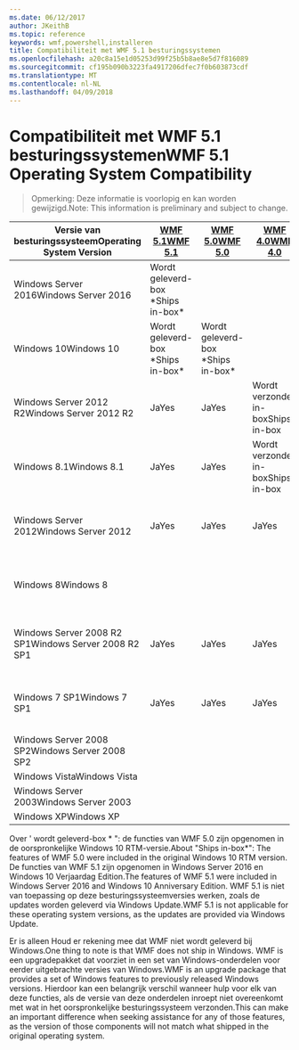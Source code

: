 ```yaml
---
ms.date: 06/12/2017
author: JKeithB
ms.topic: reference
keywords: wmf,powershell,installeren
title: Compatibiliteit met WMF 5.1 besturingssystemen
ms.openlocfilehash: a20c8a15e1d05253d99f25b5b8ae8e5d7f816089
ms.sourcegitcommit: cf195b090b3223fa4917206dfec7f0b603873cdf
ms.translationtype: MT
ms.contentlocale: nl-NL
ms.lasthandoff: 04/09/2018
---
```

# <a name="wmf-51-operating-system-compatibility"></a><span data-ttu-id="00163-103">Compatibiliteit met WMF 5.1 besturingssystemen</span><span class="sxs-lookup"><span data-stu-id="00163-103">WMF 5.1 Operating System Compatibility</span></span> #

> <span data-ttu-id="00163-104">Opmerking: Deze informatie is voorlopig en kan worden gewijzigd.</span><span class="sxs-lookup"><span data-stu-id="00163-104">Note: This information is preliminary and subject to change.</span></span>

| <span data-ttu-id="00163-105">Versie van besturingssysteem</span><span class="sxs-lookup"><span data-stu-id="00163-105">Operating System Version</span></span> | [<span data-ttu-id="00163-106">WMF 5.1</span><span class="sxs-lookup"><span data-stu-id="00163-106">WMF 5.1</span></span>](https://aka.ms/wmf51download) | [<span data-ttu-id="00163-107">WMF 5.0</span><span class="sxs-lookup"><span data-stu-id="00163-107">WMF 5.0</span></span>](https://aka.ms/wmf5download) | [<span data-ttu-id="00163-108">WMF 4.0</span><span class="sxs-lookup"><span data-stu-id="00163-108">WMF 4.0</span></span>](https://aka.ms/wmf4download) |  [<span data-ttu-id="00163-109">WMF 3.0</span><span class="sxs-lookup"><span data-stu-id="00163-109">WMF 3.0</span></span>](https://aka.ms/wmf3download) | [<span data-ttu-id="00163-110">WMF 2.0</span><span class="sxs-lookup"><span data-stu-id="00163-110">WMF 2.0</span></span>](https://aka.ms/wmf2download) |
| ------------------------ | ----------- | ----------- | ----------- | ------------ |  ------------- |
| <span data-ttu-id="00163-111">Windows Server 2016</span><span class="sxs-lookup"><span data-stu-id="00163-111">Windows Server 2016</span></span> | <span data-ttu-id="00163-112">Wordt geleverd-box \*</span><span class="sxs-lookup"><span data-stu-id="00163-112">Ships in-box\*</span></span> |  |  |  |  |
| <span data-ttu-id="00163-113">Windows 10</span><span class="sxs-lookup"><span data-stu-id="00163-113">Windows 10</span></span> | <span data-ttu-id="00163-114">Wordt geleverd-box \*</span><span class="sxs-lookup"><span data-stu-id="00163-114">Ships in-box\*</span></span> | <span data-ttu-id="00163-115">Wordt geleverd-box \*</span><span class="sxs-lookup"><span data-stu-id="00163-115">Ships in-box\*</span></span>  | | | |
| <span data-ttu-id="00163-116">Windows Server 2012 R2</span><span class="sxs-lookup"><span data-stu-id="00163-116">Windows Server 2012 R2</span></span>| <span data-ttu-id="00163-117">Ja</span><span class="sxs-lookup"><span data-stu-id="00163-117">Yes</span></span> | <span data-ttu-id="00163-118">Ja</span><span class="sxs-lookup"><span data-stu-id="00163-118">Yes</span></span> | <span data-ttu-id="00163-119">Wordt verzonden in-box</span><span class="sxs-lookup"><span data-stu-id="00163-119">Ships in-box</span></span> |  |  |
| <span data-ttu-id="00163-120">Windows 8.1</span><span class="sxs-lookup"><span data-stu-id="00163-120">Windows 8.1</span></span> | <span data-ttu-id="00163-121">Ja</span><span class="sxs-lookup"><span data-stu-id="00163-121">Yes</span></span> | <span data-ttu-id="00163-122">Ja</span><span class="sxs-lookup"><span data-stu-id="00163-122">Yes</span></span> |  <span data-ttu-id="00163-123">Wordt verzonden in-box</span><span class="sxs-lookup"><span data-stu-id="00163-123">Ships in-box</span></span> |  |  |
| <span data-ttu-id="00163-124">Windows Server 2012</span><span class="sxs-lookup"><span data-stu-id="00163-124">Windows Server 2012</span></span> | <span data-ttu-id="00163-125">Ja</span><span class="sxs-lookup"><span data-stu-id="00163-125">Yes</span></span> | <span data-ttu-id="00163-126">Ja</span><span class="sxs-lookup"><span data-stu-id="00163-126">Yes</span></span> | <span data-ttu-id="00163-127">Ja</span><span class="sxs-lookup"><span data-stu-id="00163-127">Yes</span></span> |  <span data-ttu-id="00163-128">Wordt verzonden in-box</span><span class="sxs-lookup"><span data-stu-id="00163-128">Ships in-box</span></span> | |
| <span data-ttu-id="00163-129">Windows 8</span><span class="sxs-lookup"><span data-stu-id="00163-129">Windows 8</span></span> |  |  |  | <span data-ttu-id="00163-130">Wordt verzonden in-box</span><span class="sxs-lookup"><span data-stu-id="00163-130">Ships in-box</span></span> | |
| <span data-ttu-id="00163-131">Windows Server 2008 R2 SP1</span><span class="sxs-lookup"><span data-stu-id="00163-131">Windows Server 2008 R2 SP1</span></span> | <span data-ttu-id="00163-132">Ja</span><span class="sxs-lookup"><span data-stu-id="00163-132">Yes</span></span> | <span data-ttu-id="00163-133">Ja</span><span class="sxs-lookup"><span data-stu-id="00163-133">Yes</span></span> | <span data-ttu-id="00163-134">Ja</span><span class="sxs-lookup"><span data-stu-id="00163-134">Yes</span></span> |  <span data-ttu-id="00163-135">Ja</span><span class="sxs-lookup"><span data-stu-id="00163-135">Yes</span></span>| <span data-ttu-id="00163-136">Wordt verzonden in-box</span><span class="sxs-lookup"><span data-stu-id="00163-136">Ships in-box</span></span> |
| <span data-ttu-id="00163-137">Windows 7 SP1</span><span class="sxs-lookup"><span data-stu-id="00163-137">Windows 7 SP1</span></span>  | <span data-ttu-id="00163-138">Ja</span><span class="sxs-lookup"><span data-stu-id="00163-138">Yes</span></span> | <span data-ttu-id="00163-139">Ja</span><span class="sxs-lookup"><span data-stu-id="00163-139">Yes</span></span> | <span data-ttu-id="00163-140">Ja</span><span class="sxs-lookup"><span data-stu-id="00163-140">Yes</span></span> | <span data-ttu-id="00163-141">Ja</span><span class="sxs-lookup"><span data-stu-id="00163-141">Yes</span></span> | <span data-ttu-id="00163-142">Wordt verzonden in-box</span><span class="sxs-lookup"><span data-stu-id="00163-142">Ships in-box</span></span> |
| <span data-ttu-id="00163-143">Windows Server 2008 SP2</span><span class="sxs-lookup"><span data-stu-id="00163-143">Windows Server 2008 SP2</span></span> | | | | <span data-ttu-id="00163-144">Ja</span><span class="sxs-lookup"><span data-stu-id="00163-144">Yes</span></span> | <span data-ttu-id="00163-145">Ja</span><span class="sxs-lookup"><span data-stu-id="00163-145">Yes</span></span> |
| <span data-ttu-id="00163-146">Windows Vista</span><span class="sxs-lookup"><span data-stu-id="00163-146">Windows Vista</span></span> | | | | | <span data-ttu-id="00163-147">Ja</span><span class="sxs-lookup"><span data-stu-id="00163-147">Yes</span></span> |
| <span data-ttu-id="00163-148">Windows Server 2003</span><span class="sxs-lookup"><span data-stu-id="00163-148">Windows Server 2003</span></span>| | | |  | <span data-ttu-id="00163-149">Ja</span><span class="sxs-lookup"><span data-stu-id="00163-149">Yes</span></span> |
| <span data-ttu-id="00163-150">Windows XP</span><span class="sxs-lookup"><span data-stu-id="00163-150">Windows XP</span></span> | | | |  | <span data-ttu-id="00163-151">Ja</span><span class="sxs-lookup"><span data-stu-id="00163-151">Yes</span></span> |


<span data-ttu-id="00163-152">Over ' wordt geleverd-box \* ": de functies van WMF 5.0 zijn opgenomen in de oorspronkelijke Windows 10 RTM-versie.</span><span class="sxs-lookup"><span data-stu-id="00163-152">About "Ships in-box\*": The features of WMF 5.0 were included in the original Windows 10 RTM version.</span></span>
<span data-ttu-id="00163-153">De functies van WMF 5.1 zijn opgenomen in Windows Server 2016 en Windows 10 Verjaardag Edition.</span><span class="sxs-lookup"><span data-stu-id="00163-153">The features of WMF 5.1 were included in Windows Server 2016 and Windows 10 Anniversary Edition.</span></span>
<span data-ttu-id="00163-154">WMF 5.1 is niet van toepassing op deze besturingssysteemversies werken, zoals de updates worden geleverd via Windows Update.</span><span class="sxs-lookup"><span data-stu-id="00163-154">WMF 5.1 is not applicable for these operating system versions, as the updates are provided via Windows Update.</span></span>


<span data-ttu-id="00163-155">Er is alleen Houd er rekening mee dat WMF niet wordt geleverd bij Windows.</span><span class="sxs-lookup"><span data-stu-id="00163-155">One thing to note is that WMF does not ship in Windows.</span></span>
<span data-ttu-id="00163-156">WMF is een upgradepakket dat voorziet in een set van Windows-onderdelen voor eerder uitgebrachte versies van Windows.</span><span class="sxs-lookup"><span data-stu-id="00163-156">WMF is an upgrade package that provides a set of Windows features to previously released Windows versions.</span></span>
<span data-ttu-id="00163-157">Hierdoor kan een belangrijk verschil wanneer hulp voor elk van deze functies, als de versie van deze onderdelen inroept niet overeenkomt met wat in het oorspronkelijke besturingssysteem verzonden.</span><span class="sxs-lookup"><span data-stu-id="00163-157">This can make an important difference when seeking assistance for any of those features, as the version of those components will not match what shipped in the original operating system.</span></span>